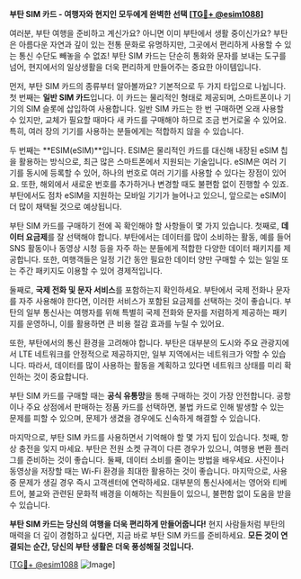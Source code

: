 **부탄 SIM 카드 - 여행자와 현지인 모두에게 완벽한 선택 [[TG💪+ @esim1088](https://t.me/s/esim1088)]**

여러분, 부탄 여행을 준비하고 계신가요? 아니면 이미 부탄에서 생활 중이신가요? 부탄은 아름다운 자연과 깊이 있는 전통 문화로 유명하지만, 그곳에서 편리하게 사용할 수 있는 통신 수단도 빼놓을 수 없죠! 부탄 SIM 카드는 단순히 통화와 문자를 보내는 도구를 넘어, 현지에서의 일상생활을 더욱 편리하게 만들어주는 중요한 아이템입니다.

먼저, 부탄 SIM 카드의 종류부터 알아볼까요? 기본적으로 두 가지 타입으로 나뉩니다. 첫 번째는 **일반 SIM 카드**입니다. 이 카드는 물리적인 형태로 제공되며, 스마트폰이나 기기의 SIM 슬롯에 삽입하여 사용합니다. 일반 SIM 카드는 한 번 구매하면 오래 사용할 수 있지만, 교체가 필요할 때마다 새 카드를 구매해야 하므로 조금 번거로울 수 있어요. 특히, 여러 장의 기기를 사용하는 분들에게는 적합하지 않을 수 있습니다.

두 번째는 **ESIM(eSIM)**입니다. ESIM은 물리적인 카드를 대신해 내장된 eSIM 칩을 활용하는 방식으로, 최근 많은 스마트폰에서 지원되는 기술입니다. eSIM은 여러 기기를 동시에 등록할 수 있어, 하나의 번호로 여러 기기를 사용할 수 있다는 장점이 있어요. 또한, 해외에서 새로운 번호를 추가하거나 변경할 때도 불편함 없이 진행할 수 있죠. 부탄에서도 점차 eSIM을 지원하는 모바일 기기가 늘어나고 있으니, 앞으로는 eSIM이 더 많이 채택될 것으로 예상됩니다.

부탄 SIM 카드를 구매하기 전에 꼭 확인해야 할 사항들이 몇 가지 있습니다. 첫째로, **데이터 요금제**를 잘 선택해야 합니다. 부탄에서는 데이터를 많이 소비하는 활동, 예를 들어 SNS 활동이나 동영상 시청 등을 자주 하는 분들에게 적합한 다양한 데이터 패키지를 제공합니다. 또한, 여행객들은 일정 기간 동안 필요한 데이터 양만 구매할 수 있는 일일 또는 주간 패키지도 이용할 수 있어 경제적입니다.

둘째로, **국제 전화 및 문자 서비스**를 포함하는지 확인하세요. 부탄에서 국제 전화나 문자를 자주 사용해야 한다면, 이러한 서비스가 포함된 요금제를 선택하는 것이 좋습니다. 부탄의 일부 통신사는 여행자를 위해 특별히 국제 전화와 문자를 저렴하게 제공하는 패키지를 운영하니, 이를 활용하면 큰 비용 절감 효과를 누릴 수 있어요.

또한, 부탄에서의 통신 환경을 고려해야 합니다. 부탄은 대부분의 도시와 주요 관광지에서 LTE 네트워크를 안정적으로 제공하지만, 일부 지역에서는 네트워크가 약할 수 있습니다. 따라서, 데이터를 많이 사용하는 활동을 계획하고 있다면 네트워크 상태를 미리 확인하는 것이 중요합니다.

부탄 SIM 카드를 구매할 때는 **공식 유통망**을 통해 구매하는 것이 가장 안전합니다. 공항이나 주요 상점에서 판매하는 정품 카드를 선택하면, 불법 카드로 인해 발생할 수 있는 문제를 피할 수 있으며, 문제가 생겼을 경우에도 신속하게 해결할 수 있습니다.

마지막으로, 부탄 SIM 카드를 사용하면서 기억해야 할 몇 가지 팁이 있습니다. 첫째, 항상 충전을 잊지 마세요. 부탄은 전원 소켓 규격이 다른 경우가 있으니, 여행용 변환 플러그를 준비하는 것이 좋습니다. 둘째, 데이터 소비를 줄이는 방법을 배우세요. 사진이나 동영상을 저장할 때는 Wi-Fi 환경을 최대한 활용하는 것이 좋습니다. 마지막으로, 사용 중 문제가 생길 경우 즉시 고객센터에 연락하세요. 대부분의 통신사에서는 영어와 티베트어, 불교와 관련된 문화적 배경을 이해하는 직원들이 있으니, 불편함 없이 도움을 받을 수 있습니다.

**부탄 SIM 카드는 당신의 여행을 더욱 편리하게 만들어줍니다!** 현지 사람들처럼 부탄의 매력을 더 깊이 경험하고 싶다면, 지금 바로 부탄 SIM 카드를 준비하세요. **모든 것이 연결되는 순간, 당신의 부탄 생활은 더욱 풍성해질 것입니다.**

[[TG💪+ @esim1088](https://t.me/s/esim1088) ![Image](https://i.postimg.cc/Y0z9fWf4/image.png)]